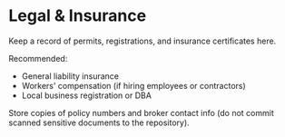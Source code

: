 # Legal & Insurance

Keep a record of permits, registrations, and insurance certificates here.

Recommended:
- General liability insurance
- Workers' compensation (if hiring employees or contractors)
- Local business registration or DBA

Store copies of policy numbers and broker contact info (do not commit scanned sensitive documents to the repository).
